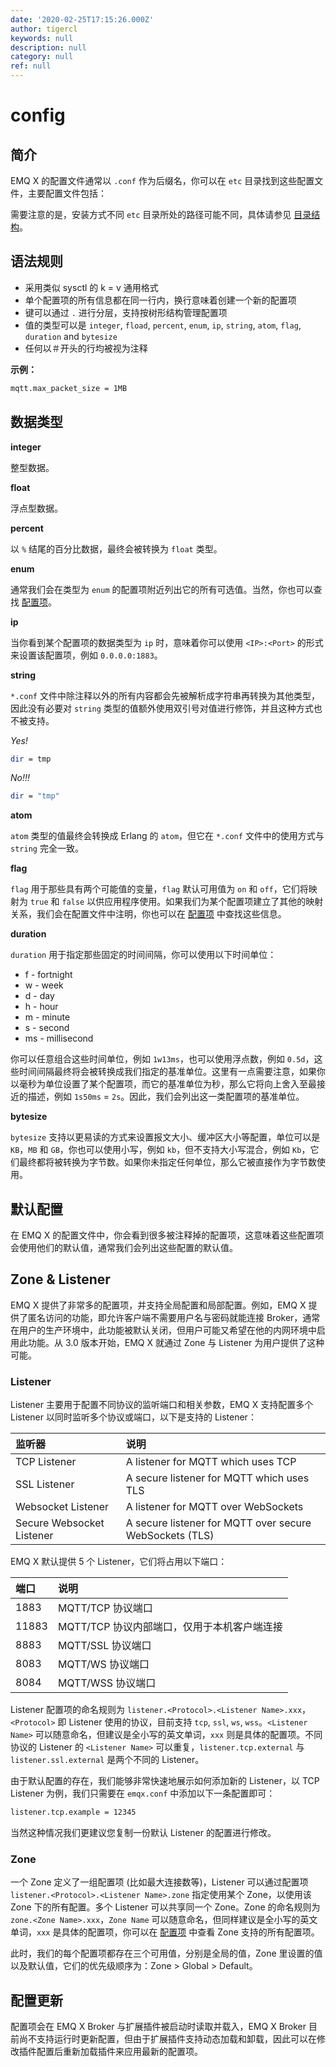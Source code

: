```yaml
---
date: '2020-02-25T17:15:26.000Z'
author: tigercl
keywords: null
description: null
category: null
ref: null
---
```


# config

## 简介

EMQ X 的配置文件通常以 `.conf` 作为后缀名，你可以在 `etc` 目录找到这些配置文件，主要配置文件包括：

需要注意的是，安装方式不同 `etc` 目录所处的路径可能不同，具体请参见 [目录结构](directory.md)。

## 语法规则

* 采用类似 sysctl 的 k = v 通用格式
* 单个配置项的所有信息都在同一行内，换行意味着创建一个新的配置项
* 键可以通过 `.` 进行分层，支持按树形结构管理配置项
* 值的类型可以是 `integer`, `fload`, `percent`, `enum`, `ip`, `string`, `atom`, `flag`, `duration` and `bytesize`
* 任何以＃开头的行均被视为注释

**示例：**

```bash
mqtt.max_packet_size = 1MB
```

## 数据类型

**integer**

整型数据。

**float**

浮点型数据。

**percent**

以 `%` 结尾的百分比数据，最终会被转换为 `float` 类型。

**enum**

通常我们会在类型为 `enum` 的配置项附近列出它的所有可选值。当然，你也可以查找 [配置项]()。

**ip**

当你看到某个配置项的数据类型为 `ip` 时，意味着你可以使用 `<IP>:<Port>` 的形式来设置该配置项，例如 `0.0.0.0:1883`。

**string**

`*.conf` 文件中除注释以外的所有内容都会先被解析成字符串再转换为其他类型，因此没有必要对 `string` 类型的值额外使用双引号对值进行修饰，并且这种方式也不被支持。

_Yes!_

```bash
dir = tmp
```

_No!!!_

```bash
dir = "tmp"
```

**atom**

`atom` 类型的值最终会转换成 Erlang 的 `atom`，但它在 `*.conf` 文件中的使用方式与 `string` 完全一致。

**flag**

`flag` 用于那些具有两个可能值的变量，`flag` 默认可用值为 `on` 和 `off`，它们将映射为 `true` 和 `false` 以供应用程序使用。如果我们为某个配置项建立了其他的映射关系，我们会在配置文件中注明，你也可以在 [配置项]() 中查找这些信息。

**duration**

`duration` 用于指定那些固定的时间间隔，你可以使用以下时间单位：

* f - fortnight
* w - week
* d - day
* h - hour
* m - minute
* s - second
* ms - millisecond

你可以任意组合这些时间单位，例如 `1w13ms`，也可以使用浮点数，例如 `0.5d`，这些时间间隔最终将会被转换成我们指定的基准单位。这里有一点需要注意，如果你以毫秒为单位设置了某个配置项，而它的基准单位为秒，那么它将向上舍入至最接近的描述，例如 `1s50ms` = `2s`。因此，我们会列出这一类配置项的基准单位。

**bytesize**

`bytesize` 支持以更易读的方式来设置报文大小、缓冲区大小等配置，单位可以是 `KB`，`MB` 和 `GB`，你也可以使用小写，例如 `kb`，但不支持大小写混合，例如 `Kb`，它们最终都将被转换为字节数。如果你未指定任何单位，那么它被直接作为字节数使用。

## 默认配置

在 EMQ X 的配置文件中，你会看到很多被注释掉的配置项，这意味着这些配置项会使用他们的默认值，通常我们会列出这些配置的默认值。

## Zone & Listener

EMQ X 提供了非常多的配置项，并支持全局配置和局部配置。例如，EMQ X 提供了匿名访问的功能，即允许客户端不需要用户名与密码就能连接 Broker，通常在用户的生产环境中，此功能被默认关闭，但用户可能又希望在他的内网环境中启用此功能。从 3.0 版本开始，EMQ X 就通过 Zone 与 Listener 为用户提供了这种可能。

### Listener

Listener 主要用于配置不同协议的监听端口和相关参数，EMQ X 支持配置多个 Listener 以同时监听多个协议或端口，以下是支持的 Listener：

| 监听器 | 说明 |
| :--- | :--- |
| TCP Listener | A listener for MQTT which uses TCP |
| SSL Listener | A secure listener for MQTT which uses TLS |
| Websocket Listener | A listener for MQTT over WebSockets |
| Secure Websocket Listener | A secure listener for MQTT over secure WebSockets \(TLS\) |

EMQ X 默认提供 5 个 Listener，它们将占用以下端口：

| 端口 | 说明 |
| :--- | :--- |
| 1883 | MQTT/TCP 协议端口 |
| 11883 | MQTT/TCP 协议内部端口，仅用于本机客户端连接 |
| 8883 | MQTT/SSL 协议端口 |
| 8083 | MQTT/WS 协议端口 |
| 8084 | MQTT/WSS 协议端口 |

Listener 配置项的命名规则为 `listener.<Protocol>.<Listener Name>.xxx`，`<Protocol>` 即 Listener 使用的协议，目前支持 `tcp`, `ssl`, `ws`, `wss`。`<Listener Name>` 可以随意命名，但建议是全小写的英文单词，`xxx` 则是具体的配置项。不同协议的 Listener 的 `<Listener Name>` 可以重复，`listener.tcp.external` 与 `listener.ssl.external` 是两个不同的 Listener。

由于默认配置的存在，我们能够非常快速地展示如何添加新的 Listener，以 TCP Listener 为例，我们只需要在 `emqx.conf` 中添加以下一条配置即可：

```bash
listener.tcp.example = 12345
```

当然这种情况我们更建议您复制一份默认 Listener 的配置进行修改。

### Zone

一个 Zone 定义了一组配置项 \(比如最大连接数等\)，Listener 可以通过配置项 `listener.<Protocol>.<Listener Name>.zone` 指定使用某个 Zone，以使用该 Zone 下的所有配置。多个 Listener 可以共享同一个 Zone。Zone 的命名规则为 `zone.<Zone Name>.xxx`，`Zone Name` 可以随意命名，但同样建议是全小写的英文单词，`xxx` 是具体的配置项，你可以在 [配置项]() 中查看 Zone 支持的所有配置项。

此时，我们的每个配置项都存在三个可用值，分别是全局的值，Zone 里设置的值以及默认值，它们的优先级顺序为：Zone &gt; Global &gt; Default。

## 配置更新

配置项会在 EMQ X Broker 与扩展插件被启动时读取并载入，EMQ X Broker 目前尚不支持运行时更新配置，但由于扩展插件支持动态加载和卸载，因此可以在修改插件配置后重新加载插件来应用最新的配置项。

